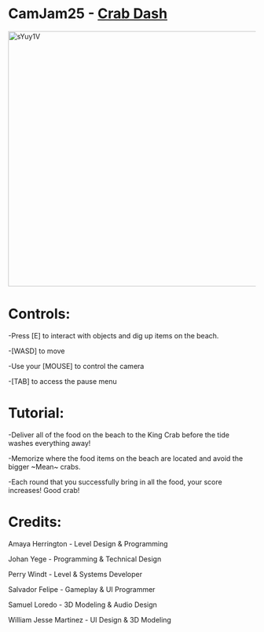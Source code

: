 # CamJam25 - [Crab Dash](https://maruvail.itch.io/crabdash)
<img width="520" alt="sYuy1V" src="https://github.com/user-attachments/assets/3199cdba-587e-4e6f-84ab-d23d103c2794" />

# Controls:

-Press [E] to interact with objects and dig up items on the beach.

-[WASD] to move

-Use your [MOUSE] to control the camera

-[TAB] to access the pause menu

# Tutorial:

-Deliver all of the food on the beach to the King Crab before the tide washes everything away!

-Memorize where the food items on the beach are located and avoid the bigger ~Mean~ crabs.

-Each round that you successfully bring in all the food, your score increases! Good crab!

# Credits:

Amaya Herrington - Level Design & Programming

Johan Yege - Programming & Technical Design

Perry Windt - Level & Systems Developer

Salvador Felipe - Gameplay & UI Programmer

Samuel Loredo - 3D Modeling & Audio Design

William Jesse Martinez - UI Design & 3D Modeling
